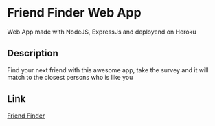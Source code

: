 # Friend Finder Web App
Web App made with NodeJS, ExpressJs and deployend on Heroku

## Description

 Find your next friend with this awesome app, take the survey and it will match to the closest persons who is like you

## Link
[Friend Finder](https://findfriends-walterioo.herokuapp.com/)
